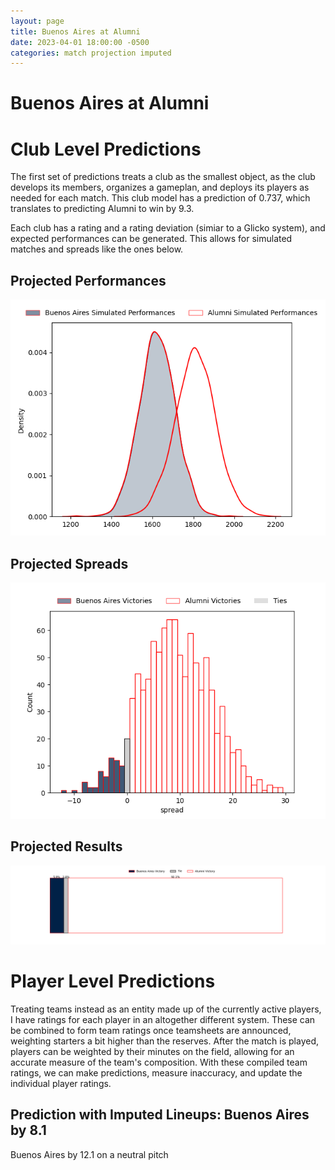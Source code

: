 ```yaml
---  
layout: page  
title: Buenos Aires at Alumni  
date: 2023-04-01 18:00:00 -0500  
categories: match projection imputed  
---
```

# Buenos Aires at Alumni

# Club Level Predictions


The first set of predictions treats a club as the smallest object, as the club develops its members, organizes a gameplan, and deploys its players as needed for each match. This club model has a prediction of 0.737, which translates to predicting Alumni to win by 9.3.

Each club has a rating and a rating deviation (simiar to a Glicko system), and expected performances can be generated. This allows for simulated matches and spreads like the ones below.
## Projected Performances


![Projected Performances](plots/performances_2023-04-01-Alumni-BuenosAires.png)
## Projected Spreads


![Projected Spreads](plots/spreads_2023-04-01-Alumni-BuenosAires.png)
## Projected Results


![Projected Results](plots/resultbar_2023-04-01-Alumni-BuenosAires.png)
# Player Level Predictions


Treating teams instead as an entity made up of the currently active players, I have ratings for each player in an altogether different system. These can be combined to form team ratings once teamsheets are announced, weighting starters a bit higher than the reserves. After the match is played, players can be weighted by their minutes on the field, allowing for an accurate measure of the team's composition. With these compiled team ratings, we can make predictions, measure inaccuracy, and update the individual player ratings.
## Prediction with Imputed Lineups: Buenos Aires by 8.1


Buenos Aires by 12.1 on a neutral pitch


